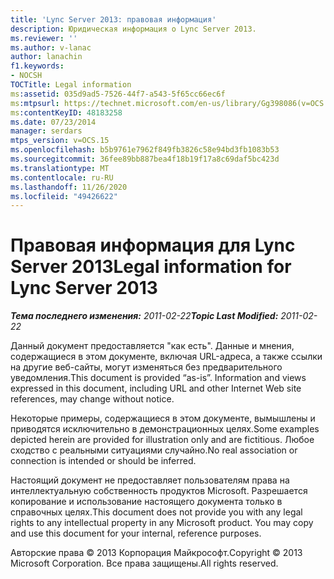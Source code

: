 ```yaml
---
title: 'Lync Server 2013: правовая информация'
description: Юридическая информация о Lync Server 2013.
ms.reviewer: ''
ms.author: v-lanac
author: lanachin
f1.keywords:
- NOCSH
TOCTitle: Legal information
ms:assetid: 035d9ad5-7526-44f7-a543-5f65cc66ec6f
ms:mtpsurl: https://technet.microsoft.com/en-us/library/Gg398086(v=OCS.15)
ms:contentKeyID: 48183258
ms.date: 07/23/2014
manager: serdars
mtps_version: v=OCS.15
ms.openlocfilehash: b5b9761e7962f849fb3826c58e94bd3fb1083b53
ms.sourcegitcommit: 36fee89bb887bea4f18b19f17a8c69daf5bc423d
ms.translationtype: MT
ms.contentlocale: ru-RU
ms.lasthandoff: 11/26/2020
ms.locfileid: "49426622"
---
```

# <a name="legal-information-for-lync-server-2013"></a><span data-ttu-id="9ac5a-103">Правовая информация для Lync Server 2013</span><span class="sxs-lookup"><span data-stu-id="9ac5a-103">Legal information for Lync Server 2013</span></span>

<div data-xmlns="http://www.w3.org/1999/xhtml">

<div class="topic" data-xmlns="http://www.w3.org/1999/xhtml" data-msxsl="urn:schemas-microsoft-com:xslt" data-cs="https://msdn.microsoft.com/">

<div data-asp="https://msdn2.microsoft.com/asp">



</div>

<div id="mainSection">

<div id="mainBody"><span data-ttu-id="9ac5a-104">

<span> </span></span><span class="sxs-lookup"><span data-stu-id="9ac5a-104">

<span> </span></span></span>

<span data-ttu-id="9ac5a-105">_**Тема последнего изменения:** 2011-02-22_</span><span class="sxs-lookup"><span data-stu-id="9ac5a-105">_**Topic Last Modified:** 2011-02-22_</span></span>

<span data-ttu-id="9ac5a-p101">Данный документ предоставляется "как есть". Данные и мнения, содержащиеся в этом документе, включая URL-адреса, а также ссылки на другие веб-сайты, могут изменяться без предварительного уведомления.</span><span class="sxs-lookup"><span data-stu-id="9ac5a-p101">This document is provided “as-is”. Information and views expressed in this document, including URL and other Internet Web site references, may change without notice.</span></span>

<span data-ttu-id="9ac5a-108">Некоторые примеры, содержащиеся в этом документе, вымышлены и приводятся исключительно в демонстрационных целях.</span><span class="sxs-lookup"><span data-stu-id="9ac5a-108">Some examples depicted herein are provided for illustration only and are fictitious.</span></span> <span data-ttu-id="9ac5a-109">Любое сходство с реальными ситуациями случайно.</span><span class="sxs-lookup"><span data-stu-id="9ac5a-109">No real association or connection is intended or should be inferred.</span></span>

<span data-ttu-id="9ac5a-p103">Настоящий документ не предоставляет пользователям права на интеллектуальную собственность продуктов Microsoft. Разрешается копирование и использование настоящего документа только в справочных целях.</span><span class="sxs-lookup"><span data-stu-id="9ac5a-p103">This document does not provide you with any legal rights to any intellectual property in any Microsoft product. You may copy and use this document for your internal, reference purposes.</span></span>

<span data-ttu-id="9ac5a-112">Авторские права © 2013 Корпорация Майкрософт.</span><span class="sxs-lookup"><span data-stu-id="9ac5a-112">Copyright © 2013 Microsoft Corporation.</span></span> <span data-ttu-id="9ac5a-113">Все права защищены.</span><span class="sxs-lookup"><span data-stu-id="9ac5a-113">All rights reserved.</span></span>

<span data-ttu-id="9ac5a-114"></div>

<span> </span>

</div>

</div>

</span><span class="sxs-lookup"><span data-stu-id="9ac5a-114"></div>

<span> </span>

</div>

</div>

</span></span></div>

